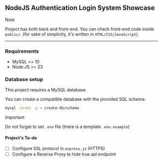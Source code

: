 ## NodeJS Authentication Login System Showcase

> [!NOTE]
> Project has both back and front-end. You can check front-end code inside `public/`.
> (for sake of simplicity, it's written in `HTML/CSS/JavaScript`).


<hr/>


### Requirements 

- MySQL >= 10 
- Node.JS >= 23


### Database setup 

This project requires a MySQL database. 

You can create a compatible database with the provided SQL schema: 

```bash
mysql -uroot -p < create-db/schema
```

> [!IMPORTANT]
> Do not forget to set `.env` file (there is a template `.env.example`)


#### Project's To-do

- [ ] Configure SSL protocol in `express.js` (HTTPS)
- [ ] Configure a Reverse Proxy to hide true api endpoint 
